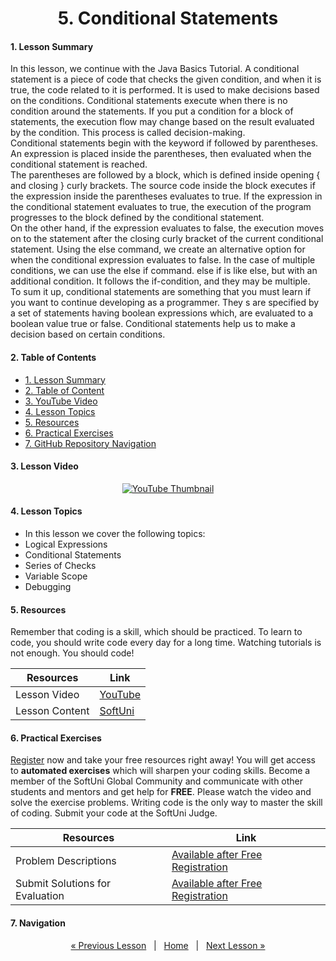 <h1 align="center">5. Conditional Statements</h1>

#### 1. Lesson Summary
In this lesson, we continue with the Java Basics Tutorial. A conditional statement is a piece of code that checks the given condition, and when it is true, the code related to it is performed. It is used to make decisions based on the conditions. Conditional statements execute when there is no condition around the statements. If you put a condition for a block of statements, the execution flow may change based on the result evaluated by the condition. This process is called decision-making.
<br>
Conditional statements begin with the keyword if followed by parentheses. An expression is placed inside the parentheses, then evaluated when the conditional statement is reached. 
<br>
The parentheses are followed by a block, which is defined inside opening { and closing } curly brackets. The source code inside the block executes if the expression inside the parentheses evaluates to true. If the expression in the conditional statement evaluates to true, the execution of the program progresses to the block defined by the conditional statement.
<br>
On the other hand, if the expression evaluates to false, the execution moves on to the statement after the closing curly bracket of the current conditional statement. Using the else command, we create an alternative option for when the conditional expression evaluates to false. In the case of multiple conditions, we can use the else if  command. else if is like else, but with an additional condition. It follows the if-condition, and they may be multiple.
<br>
To sum it up, conditional statements are something that you must learn if you want to continue developing as a programmer. They s are specified by a set of statements having boolean expressions which, are evaluated to a boolean value true or false. Conditional statements help us to make a decision based on certain conditions.

#### 2. Table of Contents
* [1. Lesson Summary](#1-Lesson-Summary)
* [2. Table of Content](#2-Table-of-Content)
* [3. YouTube Video](#3-YouTube-Video)
* [4. Lesson Topics](#4-Lesson-Topics)
* [5. Resources](#5-Resources)
* [6. Practical Exercises](#6-Practical-Exercises)
* [7. GitHub Repository Navigation](#7-GitHub-Repository-Navigation)

#### 3. Lesson Video
<p align="center">
<a href="https://youtu.be/7H3K4g8BQ3w">
    <img src="" alt="YouTube Thumbnail">
 </a>
</p>

#### 4. Lesson Topics
* In this lesson we cover the following topics:
* Logical Expressions
* Conditional Statements
* Series of Checks
* Variable Scope
* Debugging

#### 5. Resources
<p>Remember that coding is a skill, which should be practiced. To learn to code, you should write code every day for a long time. Watching tutorials is not enough. You should code! </p>

| Resources | Link |
| ----- | ----- |
| Lesson Video| [YouTube](https://youtu.be/7H3K4g8BQ3w) |
| Lesson Content | [SoftUni](https://softuni.org/code-lessons/java-basics-tutorial-part-5-conditional-statements/) |

#### 6. Practical Exercises
<a href="https://softuni.org/checkout/join-community">Register</a> now and take your free resources right away! You will get access to **automated exercises** which will sharpen your coding skills. Become a member of the SoftUni Global Community and communicate with other students and mentors and get help for **FREE**.
Please watch the video and solve the exercise problems. Writing code is the only way to master the skill of coding. Submit your code at the SoftUni Judge.

| Resources | Link |
| ----- | ----- |
| Problem Descriptions | [Available after Free Registration](https://softuni.org/code-lessons/java-basics-tutorial-part-5-conditional-statements/) |
| Submit Solutions for Evaluation | [Available after Free Registration](https://softuni.org/code-lessons/java-basics-tutorial-part-5-conditional-statements/) |

#### 7. Navigation

<p align="center">
    <a href="https://github.com/SoftUni/Free-Java-Certification-Course/blob/main/lessons/04-Data-and-Calculations.md">« Previous Lesson</a> &nbsp; | &nbsp; <a href="https://github.com/SoftUni/Free-Java-Certification-Course">Home</a> &nbsp; | &nbsp; <a href="https://github.com/SoftUni/Free-Java-Certification-Course/blob/main/lessons/06-Advanced-Conditional-Statements.md">Next Lesson »</a>
</p>
